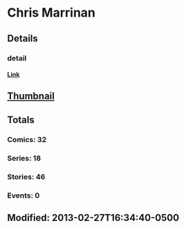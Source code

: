 # Chris  Marrinan 
## Details
### detail
#### [Link](http://marvel.com/comics/creators/2081/chris_marrinan?utm_campaign=apiRef&utm_source=225578a89fc76f3d20fbffda5d17a88d)
## [Thumbnail](http://i.annihil.us/u/prod/marvel/i/mg/b/40/image_not_available.jpg)
## Totals
### Comics: 32
### Series: 18
### Stories: 46
### Events: 0
## Modified: 2013-02-27T16:34:40-0500